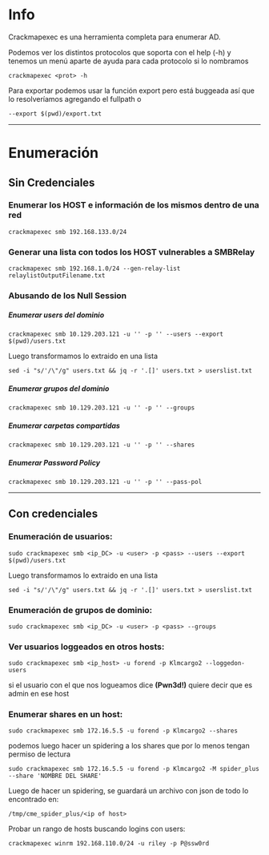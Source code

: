 # Info

Crackmapexec es una herramienta completa para enumerar AD.

Podemos ver los distintos protocolos que soporta con el help (-h) y tenemos un menú aparte de ayuda para cada protocolo si lo nombramos 

    crackmapexec <prot> -h

Para exportar podemos usar la función export pero está buggeada así que lo resolveríamos agregando el fullpath o

    --export $(pwd)/export.txt
---

# Enumeración

## Sin Credenciales

### Enumerar los HOST e información de los mismos dentro de una red

    crackmapexec smb 192.168.133.0/24

### Generar una lista con todos los HOST vulnerables a SMBRelay

    crackmapexec smb 192.168.1.0/24 --gen-relay-list relaylistOutputFilename.txt

### Abusando de los Null Session

##### Enumerar users del dominio
    crackmapexec smb 10.129.203.121 -u '' -p '' --users --export $(pwd)/users.txt

Luego transformamos lo extraido en una lista

    sed -i "s/'/\"/g" users.txt && jq -r '.[]' users.txt > userslist.txt
    
##### Enumerar grupos del dominio

    crackmapexec smb 10.129.203.121 -u '' -p '' --groups
##### Enumerar carpetas compartidas
    crackmapexec smb 10.129.203.121 -u '' -p '' --shares
##### Enumerar Password Policy
    crackmapexec smb 10.129.203.121 -u '' -p '' --pass-pol

--- 

## Con credenciales
### Enumeración de usuarios:

    sudo crackmapexec smb <ip_DC> -u <user> -p <pass> --users --export $(pwd)/users.txt

Luego transformamos lo extraido en una lista

    sed -i "s/'/\"/g" users.txt && jq -r '.[]' users.txt > userslist.txt

### Enumeración de grupos de dominio:
    sudo crackmapexec smb <ip_DC> -u <user> -p <pass> --groups

### Ver usuarios loggeados en otros hosts:

    sudo crackmapexec smb <ip_host> -u forend -p Klmcargo2 --loggedon-users

si el usuario con el que nos logueamos dice **(Pwn3d!)** quiere decir que es admin en ese host

### Enumerar shares en un host:
    sudo crackmapexec smb 172.16.5.5 -u forend -p Klmcargo2 --shares

podemos luego hacer un spidering a los shares que por lo menos tengan permiso de lectura


    sudo crackmapexec smb 172.16.5.5 -u forend -p Klmcargo2 -M spider_plus --share 'NOMBRE DEL SHARE'


Luego de hacer un spidering, se guardará un archivo con json de todo lo encontrado en:

    /tmp/cme_spider_plus/<ip of host>


Probar un rango de hosts buscando logins con users:

    crackmapexec winrm 192.168.110.0/24 -u riley -p P@ssw0rd
